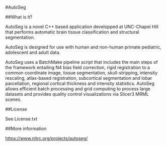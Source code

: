 #AutoSeg

##What is it?

AutoSeg is a novel C++ based application developped at UNC-Chapel Hill that performs automatic brain tissue classification and structural segmentation.

AutoSeg is designed for use with human and non-human primate pediatric, adolescent and adult data.

AutoSeg uses a BatchMake pipeline script that includes the main steps of the framework entailing N4 bias field correction, rigid registration to a common coordinate image, tissue segmentation, skull-stripping, intensity rescaling, atlas-based registration, subcortical segmentation and lobar parcellation, regional cortical thickness and intensity statistics. AutoSeg allows efficient batch processing and grid computing to process large datasets and provides quality control visualizations via Slicer3 MRML scenes.

##License

See License.txt

##More information

https://www.nitrc.org/projects/autoseg/
